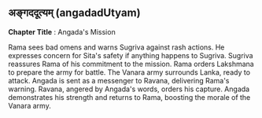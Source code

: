 ## अङ्गददूत्यम् (angadadUtyam)
**Chapter Title** : Angada's Mission

Rama sees bad omens and warns Sugriva against rash actions. He expresses concern for Sita's safety if anything happens to Sugriva. Sugriva reassures Rama of his commitment to the mission. Rama orders Lakshmana to prepare the army for battle. The Vanara army surrounds Lanka, ready to attack. Angada is sent as a messenger to Ravana, delivering Rama's warning. Ravana, angered by Angada's words, orders his capture. Angada demonstrates his strength and returns to Rama, boosting the morale of the Vanara army.